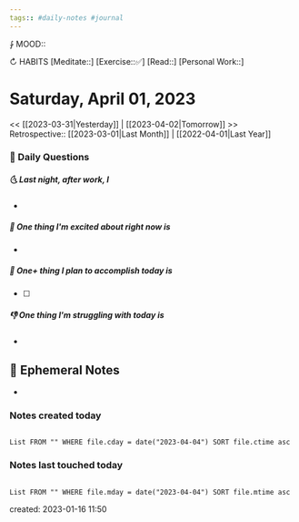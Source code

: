 ```yaml
---
tags:: #daily-notes #journal
---
```


⨑ MOOD::

↻ HABITS
[Meditate::]
[Exercise::✅]
[Read::]
[Personal Work::]

# Saturday, April 01, 2023

\<\< [[2023-03-31|Yesterday]] | [[2023-04-02|Tomorrow]] >>
Retrospective:: [[2023-03-01|Last Month]] | [[2022-04-01|Last Year]]

### 📅 Daily Questions

##### 🌜 Last night, after work, I

-

##### 🙌 One thing I'm excited about right now is

-

##### 🚀 One+ thing I plan to accomplish today is

- [ ]

##### 👎 One thing I'm struggling with today is

-

## 📝 Ephemeral Notes

-

### Notes created today

```dataview

List FROM "" WHERE file.cday = date("2023-04-04") SORT file.ctime asc

```

### Notes last touched today

```dataview

List FROM "" WHERE file.mday = date("2023-04-04") SORT file.mtime asc

```

created: 2023-01-16 11:50
